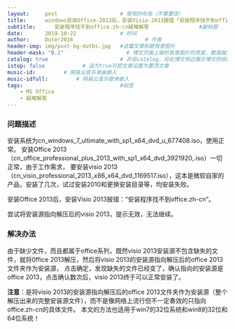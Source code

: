 ```yaml
---
layout:     post   				    # 使用的布局（不需要改）
title:      windows安装Office-2013后，安装Visio-2013报错「安装程序找不到office.zh-cn」 				# 标题 
subtitle:      安装程序找不到office.zh-cn疑难解答                #副标题
date:       2019-10-22 				# 时间
author:     Duter2016 						# 作者
header-img: img/post-bg-dutbs.jpg 	#这篇文章标题背景图片
header-mask: "0.1"                    # 博文页面上端的背景图片的亮度，数值越大越黑暗
catalog: true 						# 开启catalog，将在博文侧边展示博文的结构
istop: false            # 设为true可把文章设置为置顶文章
music-id:         # 网易云音乐单曲嵌入
music-idfull:         # 网易云音乐歌单嵌入
tags:								#标签
    - MS Office
    - 疑难解答
---
```

### 问题描述

安装系统为cn_windows_7_ultimate_with_sp1_x64_dvd_u_677408.iso，使用正常。
安装Office 2013（cn_office_professional_plus_2013_with_sp1_x64_dvd_3921920,.iso）一切正常，由于工作需求，
要安装visio 2013（cn_visio_professional_2013_x86_x64_dvd_1169517.iso），这本是微软自家的产品，安装了几次，试过安装2010和更换安装目录等，均安装失败。

安装Office 2013后，安装Visio 2013报错：“安装程序找不到office.zh-cn”。

尝试将安装源指向解压后的visio 2013，提示无效，无法继续。
 
 ### 解决办法
 
由于缺少文件，而且都属于office系列，既然visio 2013安装源不包含缺失的文件，就将0ffice 2013解压，然后将visio 2013的安装源指向解压后的office 2013文件夹作为安装源，
点击确定，发现缺失的文件已经变了，确认指向的安装源是office 2013，点击确认数次后，visio 2013终于可以正常安装了。

**注意**：是将visio 2013的安装源指向解压后的office 2013文件夹作为安装源（整个解压出来的完整安装源文件），而不是像网络上流行但不一定奏效的只指向office.zh-cn的具体文件。
本文的方法也适用于win7的32位系统和win8的32位和64位系统！

